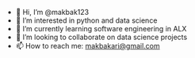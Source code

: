 - 👋 Hi, I’m @makbak123
- 👀 I’m interested in python and data science
- 🌱 I’m currently learning software engineering in ALX
- 💞️ I’m looking to collaborate on data science projects
- 📫 How to reach me: makbakari@gmail.com

<!---
makbak123/makbak123 is a ✨ special ✨ repository because its `README.md` (this file) appears on your GitHub profile.
You can click the Preview link to take a look at your changes.
--->

